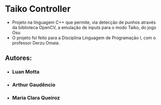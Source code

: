 # Taiko Controller
- Projeto na linguagem C++ que permite, via detecção de punhos através da biblioteca OpenCV, a emulação de inputs para o modo Taiko, do jogo Osu
- O projeto foi feito para a Disciplina Linguagem de Programação I, com o professor Derzu Omaia.
## Autores: 
  - ### Luan Motta
  - ### Arthur Gaudêncio
  - ### Maria Clara Queiroz
